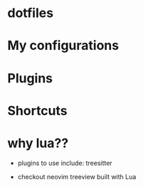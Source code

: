 # dotfiles

# My configurations

# Plugins

# Shortcuts

# why lua??

- plugins to use include:
  treesitter

- checkout neovim treeview built with Lua
